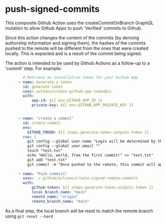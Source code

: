 # push-signed-commits
This composite Github Action uses the createCommitOnBranch GraphQL mutation to allow Github Apps to push 'Verified' commits to Github.

Since this action changes the content of the commits (by deriving authorship information and signing them), the hashes of the commits pushed to the remote will be different from the ones that were created locally. This is expected and is a result of the commit being signed.

The action is intended to be used by Github Actions as a follow-up to a 'commit' step. For example:

```yaml
        # Retrieve an installation token for your Github App
      - name: Generate a token
        id: generate-token
        uses: actions/create-github-app-token@v1
        with:
            app-id: ${{ env.GITHUB_APP_ID }}
            private-key: ${{ env.GITHUB_APP_PRIVATE_KEY }}


      - name: "create a commit"
        id: create-commit
        env:
          GITHUB_TOKEN: ${{ steps.generate-token.outputs.token }}
        run: |
          git config --global user.name "Login will be determined by the Github API based on the creator of the token"
          git config --global user.email ""
          touch "test.txt"
          echo "Hello, world, from the first commit!" >> "test.txt"
          git add "test.txt"
          git commit -m "Once pushed to the remote, this commit will appear as authored by the GitHub App and verified"
    
      - name: "Push commits"
        uses: ./.github/actions/create-signed-remote-commits
        with:
            github-token: ${{ steps.generate-token.outputs.token }}
            local_branch_name: "main"
            remote_name: "origin"
            remote_branch_name: "main"
```

As a final step, the local branch will be reset to match the remote branch using `git reset --hard`